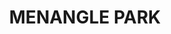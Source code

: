 ---
lastmod: '2025-04-06T06:05:20+00:00'
latitude: -34.102735
layout: suburb
longitude: 150.749847
postcode: '2563'
state: NSW
title: MENANGLE PARK
url: /nsw/menangle-park/
---